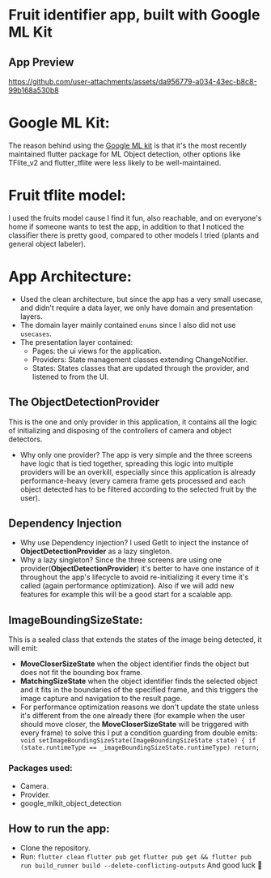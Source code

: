 # Fruit identifier app, built with Google ML Kit
## App Preview


https://github.com/user-attachments/assets/da956779-a034-43ec-b8c8-99b168a530b8



# Google ML Kit:
The reason behind using the [Google ML kit](https://pub.dev/packages/google_ml_kit) is that it's the most recently maintained flutter package for ML Object detection, other options like TFlite_v2 and flutter_tflite were less likely
to be well-maintained. 
# Fruit tflite model:
I used the fruits model cause I find it fun, also reachable, and on everyone's home if someone wants to test the app, in addition to that I noticed the classifier there is pretty good, 
compared to other models I tried (plants and general object labeler).
# App Architecture:
- Used the clean architecture, but since the app has a very small usecase, and didn't require a data layer, we only have domain and presentation layers. 
- The domain layer mainly contained `enums` since I also did not use `usecases`. 
- The presentation layer contained:
  - Pages: the ui views for the application.
  - Providers: State management classes extending ChangeNotifier.
  - States: States classes that are updated through the provider, and listened to from the UI.
 
## The ObjectDetectionProvider
This is the one and only provider in this application, it contains all the logic of initializing and disposing of the controllers of camera and object detectors.
- Why only one provider?
  The app is very simple and the three screens have logic that is tied together, spreading this logic into multiple providers will be an overkill, especially since this application 
is already performance-heavy (every camera frame gets processed and each object detected has to be filtered according to the selected fruit by the user). 
## Dependency Injection
- Why use Dependency injection?
  I used GetIt to inject the instance of **ObjectDetectionProvider** as a lazy singleton.
- Why a lazy singleton?
  Since the three screens are using one provider(**ObjectDetectionProvider**) it's better to have one instance of it throughout the app's lifecycle to avoid re-initializing it every 
time it's called (again performance optimization). Also if we will add new features for example this will be a good start for a scalable app.
## ImageBoundingSizeState:
This is a sealed class that extends the states of the image being detected, it will emit:
-  **MoveCloserSizeState** when the object identifier finds the object but does not fit the bounding box frame.
- **MatchingSizeState** when the object identifier finds the selected object and it fits in the boundaries of the specified frame, and this triggers the image capture and navigation 
to the result page.
- For performance optimization reasons we don't update the state unless it's different from the one already there (for example when the user should move closer, the **MoveCloserSizeState** 
will be triggered with every frame) to solve this I put a condition guarding from double emits:
``  void setImageBoundingSizeState(ImageBoundingSizeState state) {
    if (state.runtimeType == _imageBoundingSizeState.runtimeType) return;
``

### Packages used:
- Camera.
- Provider.
- google_mlkit_object_detection

## How to run the app:
- Clone the repository.
- Run:
`flutter clean`
`flutter pub get`
`flutter pub get && flutter pub run build_runner build --delete-conflicting-outputs`
And good luck 🎉
